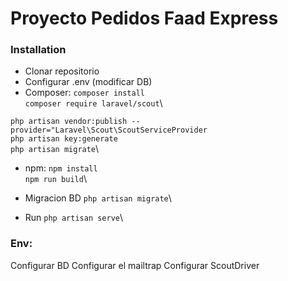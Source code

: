 # Proyecto Pedidos Faad Express

### Installation
* Clonar repositorio
* Configurar .env (modificar DB)
* Composer:
`composer install`\
`composer require laravel/scout`\


`php artisan vendor:publish --provider="Laravel\Scout\ScoutServiceProvider`\
`php artisan key:generate`\
`php artisan migrate`\

* npm:
`npm install`\
`npm run build`\

* Migracion BD
`php artisan migrate`\

* Run
`php artisan serve`\

### Env:
Configurar BD
Configurar el mailtrap
Configurar ScoutDriver




